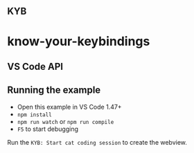 ## KYB

# know-your-keybindings

## VS Code API

## Running the example

- Open this example in VS Code 1.47+
- `npm install`
- `npm run watch` or `npm run compile`
- `F5` to start debugging

Run the `KYB: Start cat coding session` to create the webview.
